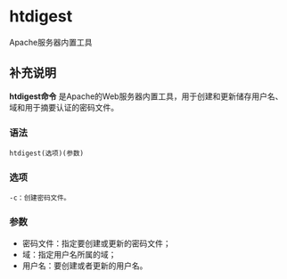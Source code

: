 #  htdigest

Apache服务器内置工具

##  补充说明

**htdigest命令** 是Apache的Web服务器内置工具，用于创建和更新储存用户名、域和用于摘要认证的密码文件。

###  语法

    
    
    htdigest(选项)(参数)
    

###  选项

    
    
    -c：创建密码文件。
    

###  参数

  * 密码文件：指定要创建或更新的密码文件； 
  * 域：指定用户名所属的域； 
  * 用户名：要创建或者更新的用户名。 

